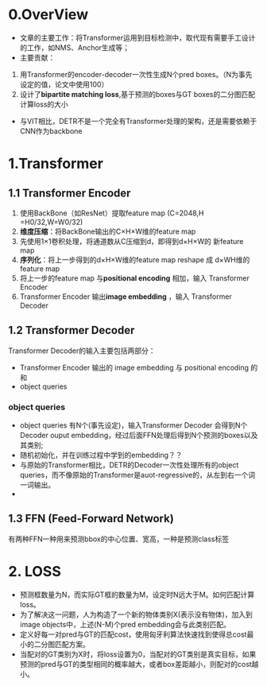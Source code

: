 # 0.OverView
- 文章的主要工作：将Transformer运用到目标检测中，取代现有需要手工设计的工作，如NMS、Anchor生成等；
- 主要贡献：
1. 用Transformer的encoder-decoder一次性生成N个pred boxes。（N为事先设定的值，论文中使用100）
2. 设计了**bipartite matching loss**,基于预测的boxes与GT boxes的二分图匹配计算loss的大小

- 与VIT相比，DETR不是一个完全有Transformer处理的架构，还是需要依赖于CNN作为backbone

# 1.Transformer
## 1.1 Transformer Encoder 
1. 使用BackBone（如ResNet）提取feature map (C=2048,H =H0/32,W=W0/32)
2. **维度压缩**：将BackBone输出的C×H×W维的feature map
3. 先使用1×1卷积处理，将通道数从C压缩到d，即得到d×H×W的 新feature map
4. **序列化**：将上一步得到的d×H×W维的feature map reshape 成 d×WH维的 feature map
5. 将上一步的feature map 与**positional encoding** 相加，输入 Transformer Encoder
6. Transformer Encoder 输出**image embedding** ，输入 Transformer Decoder

## 1.2 Transformer Decoder
Transformer Decoder的输入主要包括两部分：
- Transformer Encoder 输出的 image embedding 与 positional encoding 的和
- object queries

### object queries
- object queries 有N个(事先设定)，输入Transformer Decoder 会得到N个Decoder ouput embedding，经过后面FFN处理后得到N个预测的boxes以及其类别;
- 随机初始化，并在训练过程中学到的embedding？？
- 与原始的Transformer相比，DETR的Decoder一次性处理所有的object queries，而不像原始的Transformer是auot-regressive的，从左到右一个词一词输出。
- 
## 1.3 FFN (Feed-Forward Network)
有两种FFN一种用来预测bbox的中心位置、宽高，一种是预测class标签


# 2. LOSS
- 预测框数量为N，而实际GT框的数量为M，设定时N远大于M。如何匹配计算loss。
- 为了解决这一问题，人为构造了一个新的物体类别X(表示没有物体)，加入到image objects中，上述(N-M)个pred embedding会与此类别匹配。
- 定义好每一对pred与GT的匹配cost，使用匈牙利算法快速找到使得总cost最小的二分图匹配方案。
- 当配对的GT类别为X时，将loss设置为0，当配对的GT类别是真实目标，如果预测的pred与GT的类型相同的概率越大，或者box差距越小，则配对的cost越小。